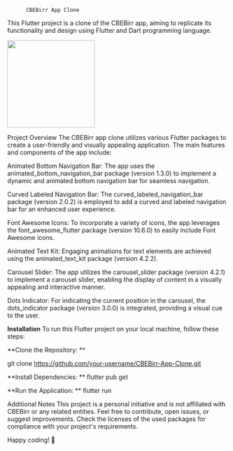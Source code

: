           CBEBirr App Clone
This Flutter project is a clone of the CBEBirr app, aiming to replicate its functionality and design using Flutter and Dart programming language.



<img src="https://github.com/birukbr7/Cbe-Birr-clone-by-biruk/assets/106627959/b890561b-23c8-49a1-9ec1-d8a172a9cea3" width="200">

Project Overview
The CBEBirr app clone utilizes various Flutter packages to create a user-friendly and visually appealing application. The main features and components of the app include:

Animated Bottom Navigation Bar: The app uses the animated_bottom_navigation_bar package (version 1.3.0) to implement a dynamic and animated bottom navigation bar for seamless navigation.

Curved Labeled Navigation Bar: The curved_labeled_navigation_bar package (version 2.0.2) is employed to add a curved and labeled navigation bar for an enhanced user experience.

Font Awesome Icons: To incorporate a variety of icons, the app leverages the font_awesome_flutter package (version 10.6.0) to easily include Font Awesome icons.

Animated Text Kit: Engaging animations for text elements are achieved using the animated_text_kit package (version 4.2.2).

Carousel Slider: The app utilizes the carousel_slider package (version 4.2.1) to implement a carousel slider, enabling the display of content in a visually appealing and interactive manner.

Dots Indicator: For indicating the current position in the carousel, the dots_indicator package (version 3.0.0) is integrated, providing a visual cue to the user.


**Installation**
To run this Flutter project on your local machine, follow these steps:

**Clone the Repository:
**

git clone https://github.com/your-username/CBEBirr-App-Clone.git



**Install Dependencies:
**
flutter pub get



**Run the Application:
**
flutter run

Additional Notes
This project is a personal initiative and is not affiliated with CBEBirr or any related entities.
Feel free to contribute, open issues, or suggest improvements.
Check the licenses of the used packages for compliance with your project's requirements.




Happy coding! 🚀
